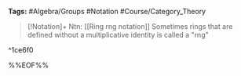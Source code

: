 **Tags:** #Algebra/Groups #Notation #Course/Category_Theory 

> [!Notation]+ Ntn: [[Ring rng notation]]
> Sometimes rings that are defined without a multiplicative identity is called a "rng"

^1ce6f0


%%EOF%%
